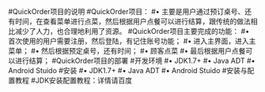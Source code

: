 #QuickOrder项目的说明
#QuickOrder项目：
#•	主要是用户通过预订桌号、还有时间，在查看菜单进行点菜，然后根据用户点餐可以进行结算，跟传统的做法相比减少了人力，也合理地利用了资源。
#QuickOrder项目主要完成的功能：
#•	首次使用的用户需要注册，然后登陆，有记住账号功能；
#•	进入主界面，进入主菜单；
#•	然后根据预定桌号，还有时间；
#•	顾客点菜
#•	最后根据用户点餐可以进行结算；
#QuickOrder项目的部署
#开发环境
#•	JDK1.7+
#•	Java ADT
#•	Android Stuido
#安装
#•	JDK1.7+
#•	Java ADT
#•	Android Stuido
#安装与配置教程
#JDK安装配置教程：详情请百度

